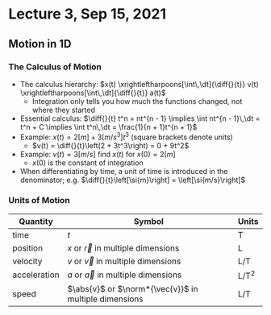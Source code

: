 # Lecture 3, Sep 15, 2021

## Motion in 1D

### The Calculus of Motion

* The calculus hierarchy: $x(t) \xrightleftharpoons[\int\,\dt]{\diff{}{t}} v(t) \xrightleftharpoons[\int\,\dt]{\diff{}{t}} a(t)$
	* Integration only tells you how much the functions changed, not where they started
* Essential calculus: $\diff{}{t} t^n = nt^{n - 1} \implies \int nt^{n - 1}\,\dt = t^n + C \implies \int t^n\,\dt = \frac{1}{n + 1}t^{n + 1}$
* Example: $x(t) = 2[m] + 3\left[\si{m\per s^3}\right]t^3$ (square brackets denote units)
	* $v(t) = \diff{}{t}\left(2 + 3t^3\right) = 0 + 9t^2$
* Example: $v(t) = 3\left[\si{m/s}\right]$ find $x(t)$ for $x(0) = 2\left[\si{m}\right]$
	* $x(0)$ is the constant of integration
* When differentiating by time, a unit of time is introduced in the denominator; e.g. $\diff{}{t}\left[\si{m}\right] = \left[\si{m/s}\right]$

### Units of Motion

Quantity | Symbol | Units
--- | --- | ---
time | $t$ | $\mathrm{T}$
position | $x$ or $\vec{r}$ in multiple dimensions | $\mathrm{L}$
velocity | $v$ or $\vec{v}$ in multiple dimensions | $\mathrm{L/T}$
acceleration | $a$ or $\vec{a}$ in multiple dimensions | $\mathrm{L/T}^2$
speed | $\abs{v}$ or $\norm*{\vec{v}}$ in multiple dimensions | $\mathrm{L/T}$


